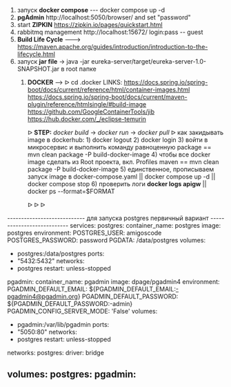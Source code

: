 1. запуск **docker compose** --- docker compose up -d
2. **pgAdmin** http://localhost:5050/browser/ and set "password"
3. start **ZIPKIN** https://zipkin.io/pages/quickstart.html
4. rabbitmq management http://localhost:15672/ login:pass -- guest
5. **Build Life Cycle** ---> https://maven.apache.org/guides/introduction/introduction-to-the-lifecycle.html
6. запуск **jar file** -> java -jar eureka-server/target/eureka-server-1.0-SNAPSHOT.jar в root папке
   1. **DOCKER** --> ᐅ cd .docker
   LINKS: https://docs.spring.io/spring-boot/docs/current/reference/html/container-images.html
          https://docs.spring.io/spring-boot/docs/current/maven-plugin/reference/htmlsingle/#build-image
          https://github.com/GoogleContainerTools/jib
          https://hub.docker.com/_/eclipse-temurin

      ᐅ **STEP:** _docker build_ -> _docker run_ -> _docker pull_
      ᐅ как закидывать image в dockerhub: 1) docker logout 
                                          2) docker login 
                                          3) войти в микросервис и выполнить команду равноценную package == mvn clean package -P build-docker-image
                                          4) чтобы все docker image сделать из Root проекта, вкл. Profiles maven == mvn clean package -P build-docker-image
                                          5) единственное, прописываем запуск image в docker-compose.yaml || docker compose up -d || docker compose stop
                                          6) проверить логи **docker logs apigw** || docker ps --format=$FORMAT

         ᐅ
         ᐅ
         ᐅ





















---------------------------- для запуска postgres первичный вариант ---------------------------
services:
postgres:
container_name: postgres
image: postgres
environment:
POSTGRES_USER: amigoscode
POSTGRES_PASSWORD: password
PGDATA: /data/postgres
volumes:
- postgres:/data/postgres
ports:
- "5432:5432"
networks:
- postgres
restart: unless-stopped

pgadmin:
container_name: pgadmin
image: dpage/pgadmin4
environment:
PGADMIN_DEFAULT_EMAIL: ${PGADMIN_DEFAULT_EMAIL:-pgadmin4@pgadmin.org}
PGADMIN_DEFAULT_PASSWORD: ${PGADMIN_DEFAULT_PASSWORD:-admin}
PGADMIN_CONFIG_SERVER_MODE: 'False'
volumes:
- pgadmin:/var/lib/pgadmin
ports:
- "5050:80"
networks:
- postgres
restart: unless-stopped

networks:
postgres:
driver: bridge

volumes:
postgres:
pgadmin:
-------------------------------------------------------------------------------------------